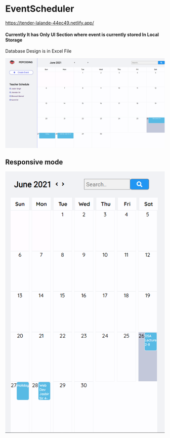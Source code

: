 ﻿# EventScheduler

https://tender-lalande-44ec49.netlify.app/
<h4>Currently It has Only UI Section where event is currently stored In Local Storage</h4>
</h4>Database Design is in Excel File

![](images/UIPage.png)

<h2>Responsive mode</h2>

![](images/Responsivepage.PNG)
